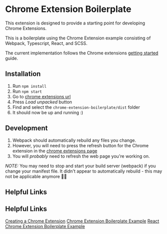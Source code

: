 # Chrome Extension Boilerplate

This extension is designed to provide a starting point for developing Chrome Extensions.

This is a boilerplate using the Chrome Extension example consisting of Webpack, Typescript, React, and SCSS.

The current implementation follows the Chrome extensions [getting started](https://developer.chrome.com/extensions/getstarted) guide.

## Installation

1. Run `npm install`
2. Run `npm start`
3. Go to [chrome extensions url](chrome://extensions/)
4. Press *Load unpacked* button
5. Find and select the `chrome-extension-boilerplate/dist` folder
6. It should now be up and running :)

## Development

1. Webpack should automatically rebuild any files you change.
2. However, you will need to press the refresh button for the Chrome extension in the [chrome extensions page](chrome://extensions/)
3. You will _probably_ need to refresh the web page you're working on.

_NOTE:_ You may need to stop and start your build server (webpack) if you change your manifest file. It didn't appear to automatically rebuild - this may not be applicable anymore 🤷‍♂️

## Helpful Links
## Helpful Links

[Creating a Chrome Extension](https://medium.freecodecamp.org/how-to-create-a-chrome-extension-part-1-ad2a3a77541)
[Chrome Extension Boilerplate Example](https://github.com/duo-labs/chrome-extension-boilerplate)
[React Chrome Extension Boilerplate Example](https://github.com/jhen0409/react-chrome-extension-boilerplate)